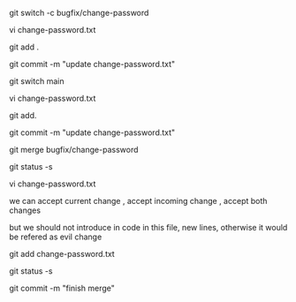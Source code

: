 git switch  -c bugfix/change-password

vi change-password.txt

git add .

git commit -m "update change-password.txt"

git switch main

vi change-password.txt

git add.

git commit -m "update change-password.txt"

git merge bugfix/change-password

git status -s

vi change-password.txt

we can accept current change , accept incoming change , accept both changes

but we should not introduce in code in this file, new lines, otherwise it would be refered as evil change

git add change-password.txt

git status -s

git commit -m "finish merge"